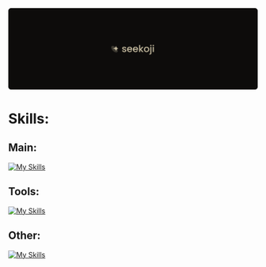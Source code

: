 <div>
<div align="center">
<img src="banner.png"/>
</div>

# Skills:

## Main: <br>
[![My Skills](https://skillicons.dev/icons?i=html,css,nextjs,ts,react,tailwind,tauri)](https://skillicons.dev)

## Tools: <br>
[![My Skills](https://skillicons.dev/icons?i=cloudflare,figma,git)](https://skillicons.dev)

## Other: <br>
[![My Skills](https://skillicons.dev/icons?i=ae,au,ps,pr,linux)](https://skillicons.dev)
</div>
